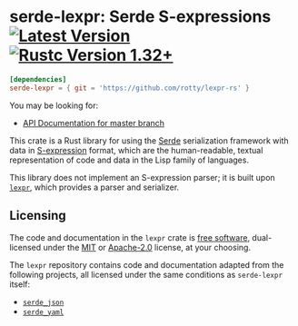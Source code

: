 # serde-lexpr: Serde S-expressions [![Latest Version]][crates.io] [![Rustc Version 1.32+]][rustc]

[Latest Version]: https://img.shields.io/crates/v/serde-lexpr.svg
[crates.io]: https://crates.io/crates/serde-lexpr
[Rustc Version 1.32+]: https://img.shields.io/badge/rustc-1.32+-lightgray.svg
[rustc]: https://blog.rust-lang.org/2019/01/17/Rust-1.32.0.html

```toml
[dependencies]
serde-lexpr = { git = 'https://github.com/rotty/lexpr-rs' }
```

You may be looking for:

- [API Documentation for master branch](https://rotty.github.io/lexpr-rs/master/serde_lexpr/)

This crate is a Rust library for using the [Serde] serialization
framework with data in [S-expression] format, which are the
human-readable, textual representation of code and data in the Lisp
family of languages.

[Serde]: https://github.com/serde-rs/serde
[S-expression]: https://en.wikipedia.org/wiki/S-expression

This library does not implement an S-expression parser; it is built
upon [`lexpr`], which provides a parser and serializer.

[`lexpr`]: https://github.com/rotty/lexpr-rs/lexpr

## Licensing

The code and documentation in the `lexpr` crate is [free software],
dual-licensed under the [MIT](./LICENSE-MIT) or
[Apache-2.0](./LICENSE-APACHE) license, at your choosing.

[free software]: https://www.gnu.org/philosophy/free-sw.html

The `lexpr` repository contains code and documentation adapted from
the following projects, all licensed under the same conditions as
`serde-lexpr` itself:

- [`serde_json`](https://github.com/serde-rs/json)
- [`serde_yaml`](https://github.com/dtolnay/serde-yaml)
